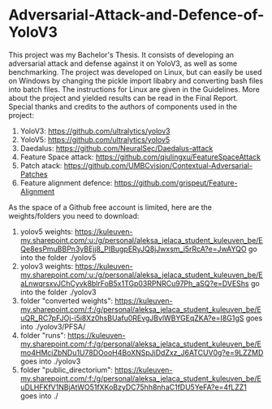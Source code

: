 # Adversarial-Attack-and-Defence-of-YoloV3
This project was my Bachelor's Thesis. It consists of developing an adversarial attack and defense against it on YoloV3, as well as some benchmarking. The project was developed on Linux, but can easily be used on Windows by changing the pickle import libabry and converting bash files into batch files. The instructions for Linux are given in the Guidelines. More about the project and yielded results can be read in the Final Report.
Special thanks and credits to the authors of components used in the project:
1) YoloV3: https://github.com/ultralytics/yolov3
2) YoloV5: https://github.com/ultralytics/yolov5
3) Daedalus: https://github.com/NeuralSec/Daedalus-attack
4) Feature Space attack: https://github.com/qiulingxu/FeatureSpaceAttack
5) Patch atack: https://github.com/UMBCvision/Contextual-Adversarial-Patches
6) Feature alignment defence: https://github.com/grispeut/Feature-Alignment

As the space of a Github free account is limited, here are the weights/folders you need to download:
1) yolov5 weights: https://kuleuven-my.sharepoint.com/:u:/g/personal/aleksa_jelaca_student_kuleuven_be/EQe8esPmuBBPn3yBEjj8_PIBugpERyJQ8jJwxsm_i5rRcA?e=JwAYQO go into the folder  ./yolov5
2) yolov3 weights: https://kuleuven-my.sharepoint.com/:u:/g/personal/aleksa_jelaca_student_kuleuven_be/EaLnwqrsxvJChCyvk8blrFoB5x1TGp03RPNRCu97Ph_aSQ?e=DVEShs go into the folder ./yolov3
3) folder "converted weights": https://kuleuven-my.sharepoint.com/:f:/g/personal/aleksa_jelaca_student_kuleuven_be/EuQR_RC7pFJOj-i5i8Xz0hsBUafu0REvgJBvlWBYGEqZKA?e=I8G1gS  goes into ./yolov3/PFSA/
4) folder "runs": https://kuleuven-my.sharepoint.com/:f:/g/personal/aleksa_jelaca_student_kuleuven_be/Emo4HMciZbNDu1U78DOooH4BoXNSpJiDdZxz_J6ATCUV0g?e=9LZZMD goes into ./yolov3
5) folder "public_directorium": https://kuleuven-my.sharepoint.com/:f:/g/personal/aleksa_jelaca_student_kuleuven_be/EuDLHFKfV1NBjAtWO51fXKoBzyDC75hh8nhaC1fDU5YeFA?e=4fLZZ1 goes into ./

